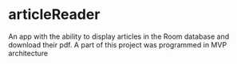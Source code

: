 # articleReader
An app with the ability to display articles in the Room database and download their pdf. A part of this project was programmed in MVP architecture

